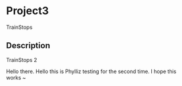 # Project3

TrainStops

## Description

TrainStops 2

Hello there.
Hello this is Phylliz testing for the second time. I hope this works ~
